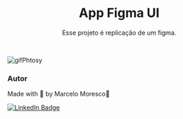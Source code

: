 <h1 align="center">App Figma UI</h1>

<p align="center">Esse projeto é replicação de um figma.</p>

<br>

![gifPhtosy](https://user-images.githubusercontent.com/85464545/189434663-047d83be-6906-4ccd-963d-dc83ae58fba5.gif)


### Autor

Made with 💜 by Marcelo Moresco👋

[![LinkedIn Badge](https://img.shields.io/badge/-marcelomoresco-blue?style=flat-square&logo=Linkedin&logoColor=white&link=https://www.linkedin.com/in/marcelo-adriel-moresco-a32104179/)](https://www.linkedin.com/in/marcelo-adriel-moresco-a32104179/)
